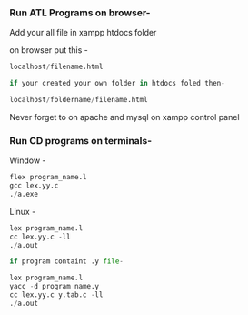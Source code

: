### Run ATL Programs on browser-

Add your all file in xampp htdocs folder

on browser put this -

```python
localhost/filename.html

if your created your own folder in htdocs foled then-

localhost/foldername/filename.html
```

Never forget to on apache and mysql on xampp control panel

### Run CD programs on terminals-

Window - 

```python
flex program_name.l
gcc lex.yy.c
./a.exe
```

Linux - 

```python
lex program_name.l
cc lex.yy.c -ll
./a.out

if program containt .y file- 

lex program_name.l
yacc -d program_name.y
cc lex.yy.c y.tab.c -ll
./a.out

```
